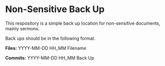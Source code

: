 # Non-Sensitive Back Up

This respository is a simple back up location for non-sensitive documents, mainly sermons.

Back ups should be in the following format.

**Files:** YYYY-MM-DD HH_MM Filename

**Commits:** YYYY-MM-DD HH_MM Back Up
